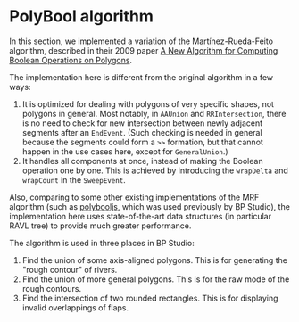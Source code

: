 
# PolyBool algorithm

In this section,
we implemented a variation of the Martínez-Rueda-Feito algorithm,
described in their 2009 paper
[A New Algorithm for Computing Boolean Operations on Polygons](https://github.com/mfogel/polygon-clipping/blob/main/paper.pdf).

The implementation here is different from the original algorithm in a few ways:
1. It is optimized for dealing with polygons of very specific shapes,
   not polygons in general. Most notably, in `AAUnion` and `RRIntersection`,
   there is no need to check for new intersection between newly adjacent segments after an `EndEvent`.
   (Such checking is needed in general because the segments could form a `>>` formation,
   but that cannot happen in the use cases here, except for `GeneralUnion`.)
2. It handles all components at once, instead of making the Boolean operation one by one.
   This is achieved by introducing the `wrapDelta` and `wrapCount` in the `SweepEvent`.

Also, comparing to some other existing implementations of the MRF algorithm
(such as [polybooljs](https://github.com/velipso/polybooljs), which was used previously by BP Studio),
the implementation here uses state-of-the-art data structures
(in particular RAVL tree) to provide much greater performance.

The algorithm is used in three places in BP Studio:
1. Find the union of some axis-aligned polygons.
   This is for generating the "rough contour" of rivers.
2. Find the union of more general polygons.
   This is for the raw mode of the rough contours.
3. Find the intersection of two rounded rectangles.
   This is for displaying invalid overlappings of flaps.
